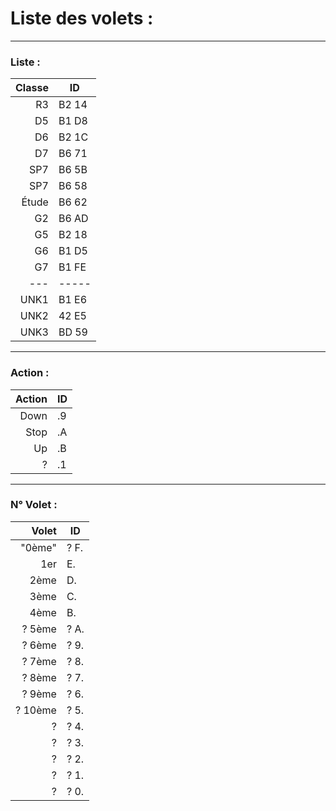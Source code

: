 # Liste des volets : 
---
### Liste :
| Classe | ID |
|-----:|-----------|
| R3 | B2 14 |
| D5 | B1 D8 |
| D6 | B2 1C |
| D7 | B6 71 |
| SP7 | B6 5B |
| SP7 | B6 58 |
| Étude | B6 62 |
| G2 | B6 AD |
| G5 | B2 18 |
| G6 | B1 D5 |
| G7 | B1 FE |
| --- | ----- |
| UNK1 | B1 E6 |
| UNK2 | 42 E5 |
| UNK3 | BD 59 |

---
### Action :
| Action | ID |
|-------:|----|
| Down | .9 |
| Stop | .A |
| Up | .B |
| ? | .1 |

---
### N° Volet :
| Volet | ID |
|------:|----|
| "0ème" | ? F. |
| 1er | E. |
| 2ème | D. |
| 3ème | C. |
| 4ème | B. |
| ? 5ème | ? A. |
| ? 6ème | ? 9. | 
| ? 7ème | ? 8. |
| ? 8ème | ? 7. |
| ? 9ème | ? 6. |
| ? 10ème| ? 5. |
| ?| ? 4. |
| ?| ? 3. |
| ?| ? 2. |
| ?| ? 1. |
| ?| ? 0. |
